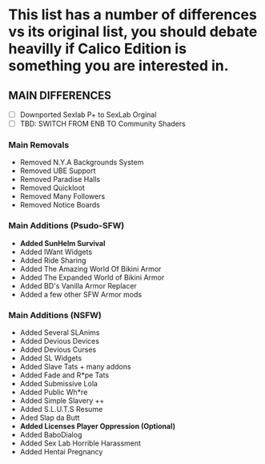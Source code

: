 # This list has a number of differences vs its original list, you should debate heavilly if Calico Edition is something you are interested in.


## MAIN DIFFERENCES
- [ ] Downported Sexlab P+ to SexLab Orginal
- [ ] TBD: SWITCH FROM ENB TO Community Shaders

### Main Removals

- Removed N.Y.A Backgrounds System
- Removed UBE Support
- Removed Paradise Halls
- Removed Quickloot
- Removed Many Followers
- Removed Notice Boards
  
### Main Additions (Psudo-SFW)

- **Added SunHelm Survival**
- Added IWant Widgets
- Added Ride Sharing
- Added The Amazing World Of Bikini Armor
- Added The Expanded World of Bikini Armor
- Added BD's Vanilla Armor Replacer
- Added a few other SFW Armor mods


### Main Additions (NSFW)
- Added Several SLAnims
- Added Devious Devices
- Added Devious Curses
- Added SL Widgets
- Added Slave Tats + many addons
- Added Fade and R*pe Tats
- Added Submissive Lola
- Added Public Wh*re
- Added Simple Slavery ++
- Added S.L.U.T.S Resume
- Aded Slap da Butt
- **Added Licenses Player Oppression (Optional)**
- Added BaboDialog
- Added Sex Lab Horrible Harassment
- Added Hentai Pregnancy
